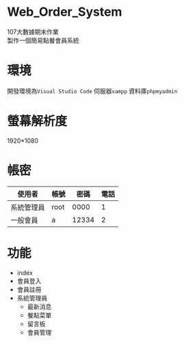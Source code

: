 # Web_Order_System
107大數據期末作業<br>
製作一個簡易點餐會員系統
# 環境
開發環境為`Visual Studio Code`
伺服器`xampp`
資料庫`phpmyadmin`
# 螢幕解析度
1920*1080
# 帳密
|使用者|帳號|密碼|電話|
|----|----|-----|-----|
|系統管理員|root|0000|1|
|一般會員|a|12334|2|


# 功能
* index
* 會員登入
* 會員註冊
* 系統管理員
    * 最新消息
	* 餐點菜單
	* 留言板
	* 會員管理

